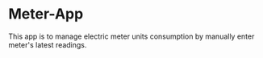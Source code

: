 # Meter-App
This app is to manage electric meter units consumption by manually enter meter's latest readings.
